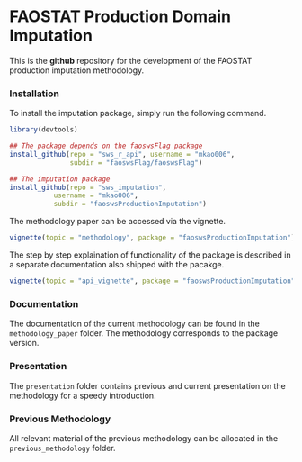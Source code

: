 # FAOSTAT Production Domain Imputation

This is the **github** repository for the development of the FAOSTAT
production imputation methodology.


### Installation
To install the imputation package, simply run the following command. 

```r
library(devtools)

## The package depends on the faoswsFlag package
install_github(repo = "sws_r_api", username = "mkao006", 
               subdir = "faoswsFlag/faoswsFlag")

## The imputation package
install_github(repo = "sws_imputation", 
	       username = "mkao006", 
	       subdir = "faoswsProductionImputation")
```

The methodology paper can be accessed via the vignette.

```r
vignette(topic = "methodology", package = "faoswsProductionImputation")
```

The step by step explaination of functionality of the package is
described in a separate documentation also shipped with the pacakge.

```r
vignette(topic = "api_vignette", package = "faoswsProductionImputation")
```



### Documentation

The documentation of the current methodology can be found in the
`methodology_paper` folder. The methodology corresponds to the package
version.

### Presentation

The `presentation` folder contains previous and current presentation
on the methodology for a speedy introduction.


### Previous Methodology

All relevant material of the previous methodology can be allocated in
the `previous_methodology` folder.

